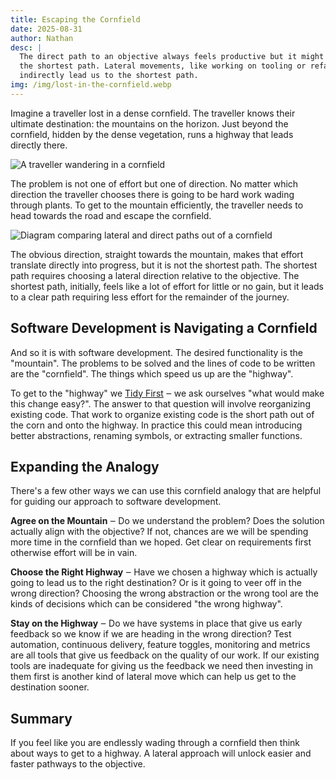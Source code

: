 ```yaml
---
title: Escaping the Cornfield
date: 2025-08-31
author: Nathan
desc: |
  The direct path to an objective always feels productive but it might not be
  the shortest path. Lateral movements, like working on tooling or refactoring,
  indirectly lead us to the shortest path.
img: /img/lost-in-the-cornfield.webp
---
```


Imagine a traveller lost in a dense cornfield. The traveller knows their
ultimate destination: the mountains on the horizon. Just beyond the cornfield,
hidden by the dense vegetation, runs a highway that leads directly there.

![A traveller wandering in a cornfield](/img/lost-in-the-cornfield.webp "The traveller sees his objective in the distance but he does not see the highway that could get him there sooner.")

The problem is not one of effort but one of direction. No matter which
direction the traveller chooses there is going to be hard work wading through
plants. To get to the mountain efficiently, the traveller needs to head towards
the road and escape the cornfield.

![Diagram comparing lateral and direct paths out of a cornfield](/img/cornfield-lateral-path.webp "The direct path is a straight line but the lateral path gets us to the highway, and the objective, sooner.")

The obvious direction, straight towards the mountain, makes that effort
translate directly into progress, but it is not the shortest path. The shortest
path requires choosing a lateral direction relative to the objective. The
shortest path, initially, feels like a lot of effort for little or no gain, but
it leads to a clear path requiring less effort for the remainder of the journey.


## Software Development is Navigating a Cornfield

And so it is with software development. The desired functionality is the
"mountain". The problems to be solved and the lines of code to be written are
the "cornfield". The things which speed us up are the "highway".

To get to the "highway" we [Tidy
First](/posts/tidying-first-for-sustainable-software-development) ‒ we ask
ourselves "what would make this change easy?". The answer to that question will
involve reorganizing existing code. That work to organize existing code is the
short path out of the corn and onto the highway. In practice this could mean
introducing better abstractions, renaming symbols, or extracting smaller
functions.


## Expanding the Analogy

There's a few other ways we can use this cornfield analogy that are helpful for
guiding our approach to software development.

**Agree on the Mountain** ‒ Do we understand the problem? Does the solution
actually align with the objective? If not, chances are we will be spending more
time in the cornfield than we hoped. Get clear on requirements first otherwise
effort will be in vain.

**Choose the Right Highway** ‒ Have we chosen a highway which is actually going
to lead us to the right destination? Or is it going to veer off in the wrong
direction? Choosing the wrong abstraction or the wrong tool are the kinds of
decisions which can be considered "the wrong highway".

**Stay on the Highway** ‒ Do we have systems in place that give us early
feedback so we know if we are heading in the wrong direction? Test automation,
continuous delivery, feature toggles, monitoring and metrics are all tools that
give us feedback on the quality of our work. If our existing tools are
inadequate for giving us the feedback we need then investing in them first is
another kind of lateral move which can help us get to the destination sooner.


## Summary

If you feel like you are endlessly wading through a cornfield then think about
ways to get to a highway. A lateral approach will unlock easier and faster
pathways to the objective.
